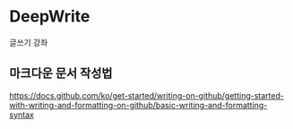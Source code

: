 # DeepWrite
글쓰기 강좌


## 마크다운 문서 작성법
https://docs.github.com/ko/get-started/writing-on-github/getting-started-with-writing-and-formatting-on-github/basic-writing-and-formatting-syntax
